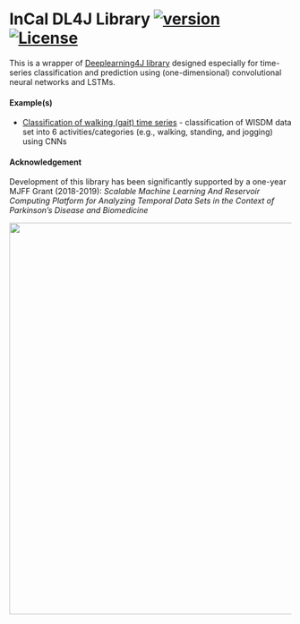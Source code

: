# InCal DL4J Library [![version](https://img.shields.io/badge/version-0.2.1-green.svg)](https://ada-discovery.github.io) [![License](https://img.shields.io/badge/License-Apache%202.0-lightgrey.svg)](https://www.apache.org/licenses/LICENSE-2.0)

This is a wrapper of [Deeplearning4J library](https://deeplearning4j.org) designed especially for time-series classification and prediction using (one-dimensional) convolutional neural networks and LSTMs.

#### Example(s)

* [Classification of walking (gait) time series](src/main/scala/examples/WalkingActivityClassificationWithCNN.scala) - classification of WISDM data set into 6 activities/categories (e.g., walking, standing, and jogging) using CNNs

#### Acknowledgement

Development of this library has been significantly supported by a one-year MJFF Grant (2018-2019):
*Scalable Machine Learning And Reservoir Computing Platform for Analyzing Temporal Data Sets in the Context of Parkinson’s Disease and Biomedicine*

<a href="https://www.michaeljfox.org"><img src="https://in-cal.org/mjff_logo.png" width="700"></a>
